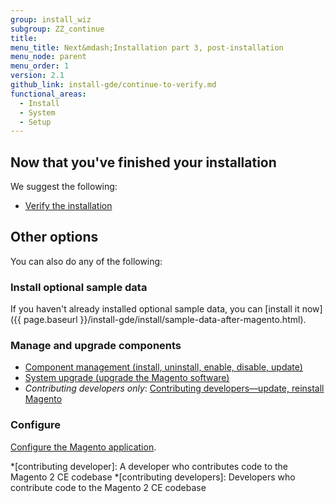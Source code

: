 ```yaml
---
group: install_wiz
subgroup: ZZ_continue
title:
menu_title: Next&mdash;Installation part 3, post-installation
menu_node: parent
menu_order: 1
version: 2.1
github_link: install-gde/continue-to-verify.md
functional_areas:
  - Install
  - System
  - Setup
---
```



## Now that you've finished your installation
We suggest the following:

*	<a href="{{ page.baseurl }}/install-gde/install/verify.html">Verify the installation</a>

## Other options
You can also do any of the following:

### Install optional sample data
If you haven't already installed optional sample data, you can [install it now]({{ page.baseurl }}/install-gde/install/sample-data-after-magento.html).

### Manage and upgrade components
*	<a href="{{ page.baseurl }}/comp-mgr/compman-start.html">Component management (install, uninstall, enable, disable, update)</a>
*	<a href="{{ page.baseurl }}/comp-mgr/upgrader/upgrade-start.html">System upgrade (upgrade the Magento software)</a>
*	*Contributing developers only*: <a href="{{ page.baseurl }}/install-gde/install/cli/dev_options.html">Contributing developers&mdash;update, reinstall Magento</a>

### Configure
<a href="{{ page.baseurl }}/install-gde/install/post-install-config.html">Configure the Magento application</a>.

*[contributing developer]: A developer who contributes code to the Magento 2 CE codebase
*[contributing developers]: Developers who contribute code to the Magento 2 CE codebase
